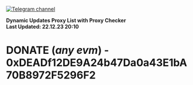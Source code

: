 [![Telegram channel](https://img.shields.io/endpoint?url=https://runkit.io/damiankrawczyk/telegram-badge/branches/master?url=https://t.me/n4z4v0d)](https://t.me/n4z4v0d) 

**Dynamic Updates Proxy List with Proxy Checker**  
**Last Updated: 22.12.23 20:10**

# DONATE (_any evm_) - 0xDEADf12DE9A24b47Da0a43E1bA70B8972F5296F2
